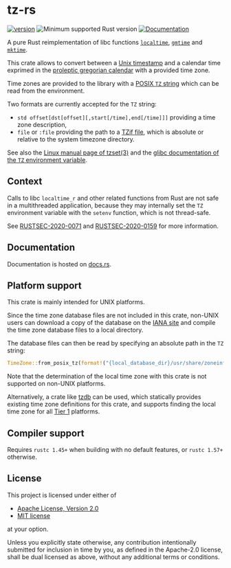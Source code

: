 # tz-rs

[![version](https://img.shields.io/crates/v/tz-rs?color=blue&style=flat-square)](https://crates.io/crates/tz-rs)
![Minimum supported Rust version](https://img.shields.io/badge/rustc-1.45+-important?logo=rust "Minimum Supported Rust Version")
[![Documentation](https://docs.rs/tz-rs/badge.svg)](https://docs.rs/tz-rs)

A pure Rust reimplementation of libc functions [`localtime`](https://en.cppreference.com/w/c/chrono/localtime), [`gmtime`](https://en.cppreference.com/w/c/chrono/gmtime) and [`mktime`](https://en.cppreference.com/w/c/chrono/mktime).

This crate allows to convert between a [Unix timestamp](https://en.wikipedia.org/wiki/Unix_time) and a calendar time exprimed in the [proleptic gregorian calendar](https://en.wikipedia.org/wiki/Proleptic_Gregorian_calendar) with a provided time zone.

Time zones are provided to the library with a [POSIX `TZ` string](https://pubs.opengroup.org/onlinepubs/9699919799/basedefs/V1_chap08.html) which can be read from the environment.

Two formats are currently accepted for the `TZ` string:
* `std offset[dst[offset][,start[/time],end[/time]]]` providing a time zone description,
* `file` or `:file` providing the path to a [TZif file](https://datatracker.ietf.org/doc/html/rfc8536), which is absolute or relative to the system timezone directory.

See also the [Linux manual page of tzset(3)](https://man7.org/linux/man-pages/man3/tzset.3.html) and the [glibc documentation of the `TZ` environment variable](https://www.gnu.org/software/libc/manual/html_node/TZ-Variable.html).

## Context

Calls to libc `localtime_r` and other related functions from Rust are not safe in a multithreaded application, because they may internally set the `TZ` environment variable with the `setenv` function, which is not thread-safe.

See [RUSTSEC-2020-0071](https://rustsec.org/advisories/RUSTSEC-2020-0071.html) and [RUSTSEC-2020-0159](https://rustsec.org/advisories/RUSTSEC-2020-0159.html) for more information.

## Documentation

Documentation is hosted on [docs.rs](https://docs.rs/tz-rs/latest/tz/).

## Platform support

This crate is mainly intended for UNIX platforms.

Since the time zone database files are not included in this crate, non-UNIX users can download a copy of the database on the [IANA site](https://www.iana.org/time-zones) and compile the time zone database files to a local directory.

The database files can then be read by specifying an absolute path in the `TZ` string:

```rust
TimeZone::from_posix_tz(format!("{local_database_dir}/usr/share/zoneinfo/Pacific/Auckland"))?;
```

Note that the determination of the local time zone with this crate is not supported on non-UNIX platforms.

Alternatively, a crate like [tzdb](https://github.com/Kijewski/tzdb) can be used, which statically provides existing time zone definitions for this crate, and supports finding the local time zone for all [Tier 1](https://doc.rust-lang.org/nightly/rustc/platform-support.html) platforms.

## Compiler support

Requires `rustc 1.45+` when building with no default features, or `rustc 1.57+` otherwise.

## License

This project is licensed under either of

- [Apache License, Version 2.0](https://github.com/x-hgg-x/tz-rs/blob/master/LICENSE-Apache)
- [MIT license](https://github.com/x-hgg-x/tz-rs/blob/master/LICENSE-MIT)

at your option.

Unless you explicitly state otherwise, any contribution intentionally submitted for inclusion in
time by you, as defined in the Apache-2.0 license, shall be dual licensed as above, without any
additional terms or conditions.

